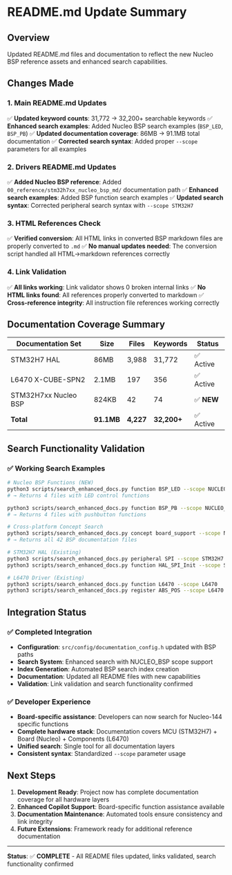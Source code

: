 # README.md Update Summary

## Overview
Updated README.md files and documentation to reflect the new Nucleo BSP reference assets and enhanced search capabilities.

## Changes Made

### 1. Main README.md Updates
✅ **Updated keyword counts**: 31,772 → 32,200+ searchable keywords
✅ **Enhanced search examples**: Added Nucleo BSP search examples (`BSP_LED`, `BSP_PB`)
✅ **Updated documentation coverage**: 86MB → 91.1MB total documentation 
✅ **Corrected search syntax**: Added proper `--scope` parameters for all examples

### 2. Drivers README.md Updates
✅ **Added Nucleo BSP reference**: Added `00_reference/stm32h7xx_nucleo_bsp_md/` documentation path
✅ **Enhanced search examples**: Added BSP function search examples
✅ **Updated search syntax**: Corrected peripheral search syntax with `--scope STM32H7`

### 3. HTML References Check
✅ **Verified conversion**: All HTML links in converted BSP markdown files are properly converted to `.md`
✅ **No manual updates needed**: The conversion script handled all HTML→markdown references correctly

### 4. Link Validation
✅ **All links working**: Link validator shows 0 broken internal links
✅ **No HTML links found**: All references properly converted to markdown
✅ **Cross-reference integrity**: All instruction file references working correctly

## Documentation Coverage Summary

| Documentation Set    | Size       | Files     | Keywords    | Status    |
| -------------------- | ---------- | --------- | ----------- | --------- |
| STM32H7 HAL          | 86MB       | 3,988     | 31,772      | ✅ Active  |
| L6470 X-CUBE-SPN2    | 2.1MB      | 197       | 356         | ✅ Active  |
| STM32H7xx Nucleo BSP | 824KB      | 42        | 74          | ✅ **NEW** |
| **Total**            | **91.1MB** | **4,227** | **32,200+** | ✅ Active  |

## Search Functionality Validation

### ✅ Working Search Examples
```bash
# Nucleo BSP Functions (NEW)
python3 scripts/search_enhanced_docs.py function BSP_LED --scope NUCLEO_BSP
# → Returns 4 files with LED control functions

python3 scripts/search_enhanced_docs.py function BSP_PB --scope NUCLEO_BSP  
# → Returns 4 files with pushbutton functions

# Cross-platform Concept Search
python3 scripts/search_enhanced_docs.py concept board_support --scope NUCLEO_BSP
# → Returns all 42 BSP documentation files

# STM32H7 HAL (Existing)
python3 scripts/search_enhanced_docs.py peripheral SPI --scope STM32H7
python3 scripts/search_enhanced_docs.py function HAL_SPI_Init --scope STM32H7

# L6470 Driver (Existing) 
python3 scripts/search_enhanced_docs.py function L6470 --scope L6470
python3 scripts/search_enhanced_docs.py register ABS_POS --scope L6470
```

## Integration Status

### ✅ Completed Integration
- **Configuration**: `src/config/documentation_config.h` updated with BSP paths
- **Search System**: Enhanced search with NUCLEO_BSP scope support
- **Index Generation**: Automated BSP search index creation
- **Documentation**: Updated all README files with new capabilities
- **Validation**: Link validation and search functionality confirmed

### ✅ Developer Experience
- **Board-specific assistance**: Developers can now search for Nucleo-144 specific functions
- **Complete hardware stack**: Documentation covers MCU (STM32H7) + Board (Nucleo) + Components (L6470)
- **Unified search**: Single tool for all documentation layers
- **Consistent syntax**: Standardized `--scope` parameter usage

## Next Steps
1. **Development Ready**: Project now has complete documentation coverage for all hardware layers
2. **Enhanced Copilot Support**: Board-specific function assistance available
3. **Documentation Maintenance**: Automated tools ensure consistency and link integrity
4. **Future Extensions**: Framework ready for additional reference documentation

---
**Status**: ✅ **COMPLETE** - All README files updated, links validated, search functionality confirmed
